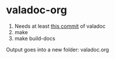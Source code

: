 # valadoc-org

1. Needs at least [this commit](https://git.gnome.org/browse/valadoc/commit/) of valadoc
2. make
3. make build-docs

Output goes into a new folder: valadoc.org
